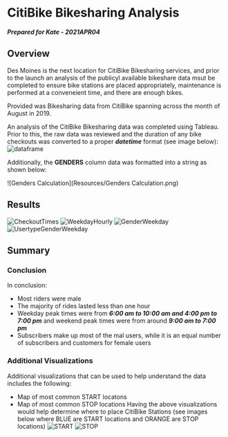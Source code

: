 # CitiBike Bikesharing Analysis

***Prepared for Kate - 2021APR04***

## Overview

Des Moines is the next location for CitiBike Bikesharing services, and prior to the launch an analysis of the publicyl available bikeshare data msut be completed to ensure bike stations are placed appropriately, maintenance is performed at a conveneient time, and there are enough bikes.

Provided was Bikesharing data from CitiBike spanning across the month of August in 2019.

An analysis of the CitiBike Bikesharing data was completed using Tableau. Prior to this, the raw data was reviewed and the duration of any bike checkouts was converted to a proper ***datetime*** format (see image below):
![dataframe](Resources/Dataframe.png)

Additionally, the **GENDERS** column data was formatted into a string as shown below:

![Genders Calculation](Resources/Genders Calculation.png)

## Results

![CheckoutTimes](Resources/CheckoutTimes.png)
![WeekdayHourly](Resources/WeekdayHourly.png)
![GenderWeekday](Resources/GenderWeekday.png)
![UsertypeGenderWeekday](Resources/UsertypeGenderWeekday.png)

## Summary

### Conclusion

In conclusion:
* Most riders were male
* The majority of rides lasted less than one hour
* Weekday peak times were from ***6:00 am to 10:00 am and 4:00 pm to 7:00 pm*** and weekend peak times were from around ***9:00 am to 7:00 pm***
* Subscribers make up most of the mal users, while it is an equal number of subscribers and customers for female users

### Additional Visualizations

Additional visualizations that can be used to help understand the data includes the following:
* Map of most common START locatons
* Map of most common STOP locations
Having the above visualizations would help determine where to place CitiBike Stations (see images below where BLUE are START locations and ORANGE are STOP locations)
![START](Resources/START.png)
![STOP](Resources/STOP.png)
